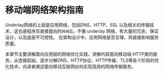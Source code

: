 # 移动端网络架构指南

Underlay网络的上层是应用网络，包括DNS、HTTP、SSL 以及相关的传输技术，这也是程序员直接面向的`网络层`。不像 underlay 网络，有大量的冗余、保证设计，以及底层不可控性。 在架构设计中，应用网络是否合理，将直接影响服务质量。

本章节主要讲解面向应用层的网络优化实践，讲解内容面向移动端 HTTP类的服务，从连接起始，逐步分解DNS、HTTP协议、HTTP传输、TLS等各个阶段的优化技术，向读者阐述面向移动互联网如何实现高效的网络传输服务。